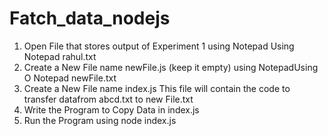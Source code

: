 # Fatch_data_nodejs
1.	Open File that stores output of Experiment 1 using Notepad Using Notepad rahul.txt
2.	Create a New File name newFile.js (keep it empty) using NotepadUsing O Notepad newFile.txt
3.	Create a New File name index.js This file will contain the code to transfer datafrom abcd.txt to new File.txt
4.	Write the Program to Copy Data in index.js
5.	Run the Program using node index.js
